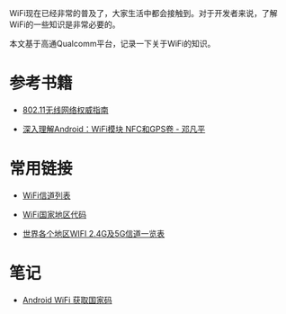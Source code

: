 WiFi现在已经非常的普及了，大家生活中都会接触到。对于开发者来说，了解WiFi的一些知识是非常必要的。

本文基于高通Qualcomm平台，记录一下关于WiFi的知识。

# 参考书籍

* [802.11无线网络权威指南](http://www.oreilly.com.cn/index.php?func=book&isbn=978-7-5641-1006-2)

* [深入理解Android：WiFi模块 NFC和GPS卷 - 邓凡平](https://blog.csdn.net/Innost/article/details/43342087)

# 常用链接

* [WiFi信道列表](https://zh.wikipedia.org/wiki/WLAN%E4%BF%A1%E9%81%93%E5%88%97%E8%A1%A8)

* [WiFi国家地区代码](https://zh.wikipedia.org/wiki/國家地區代碼)

* [世界各个地区WIFI 2.4G及5G信道一览表](https://www.sohu.com/a/143179782_202311)

# 笔记

* [Android WiFi 获取国家码](https://www.cnblogs.com/helloworldtoyou/p/9965019.html)

